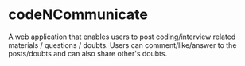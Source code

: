 # codeNCommunicate
A web application that enables users to post coding/interview related materials / questions / doubts.
Users can comment/like/answer to the posts/doubts and can also share other's doubts.
